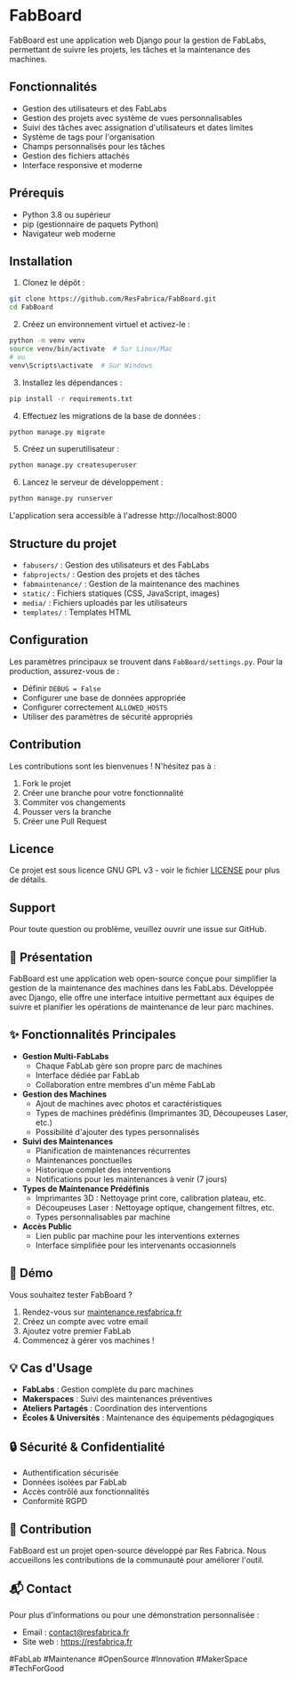 # FabBoard

FabBoard est une application web Django pour la gestion de FabLabs, permettant de suivre les projets, les tâches et la maintenance des machines.

## Fonctionnalités

- Gestion des utilisateurs et des FabLabs
- Gestion des projets avec système de vues personnalisables
- Suivi des tâches avec assignation d'utilisateurs et dates limites
- Système de tags pour l'organisation
- Champs personnalisés pour les tâches
- Gestion des fichiers attachés
- Interface responsive et moderne

## Prérequis

- Python 3.8 ou supérieur
- pip (gestionnaire de paquets Python)
- Navigateur web moderne

## Installation

1. Clonez le dépôt :
```bash
git clone https://github.com/ResFabrica/FabBoard.git
cd FabBoard
```

2. Créez un environnement virtuel et activez-le :
```bash
python -m venv venv
source venv/bin/activate  # Sur Linux/Mac
# ou
venv\Scripts\activate  # Sur Windows
```

3. Installez les dépendances :
```bash
pip install -r requirements.txt
```

4. Effectuez les migrations de la base de données :
```bash
python manage.py migrate
```

5. Créez un superutilisateur :
```bash
python manage.py createsuperuser
```

6. Lancez le serveur de développement :
```bash
python manage.py runserver
```

L'application sera accessible à l'adresse http://localhost:8000

## Structure du projet

- `fabusers/` : Gestion des utilisateurs et des FabLabs
- `fabprojects/` : Gestion des projets et des tâches
- `fabmaintenance/` : Gestion de la maintenance des machines
- `static/` : Fichiers statiques (CSS, JavaScript, images)
- `media/` : Fichiers uploadés par les utilisateurs
- `templates/` : Templates HTML

## Configuration

Les paramètres principaux se trouvent dans `FabBoard/settings.py`. Pour la production, assurez-vous de :

- Définir `DEBUG = False`
- Configurer une base de données appropriée
- Configurer correctement `ALLOWED_HOSTS`
- Utiliser des paramètres de sécurité appropriés

## Contribution

Les contributions sont les bienvenues ! N'hésitez pas à :

1. Fork le projet
2. Créer une branche pour votre fonctionnalité
3. Commiter vos changements
4. Pousser vers la branche
5. Créer une Pull Request

## Licence

Ce projet est sous licence GNU GPL v3 - voir le fichier [LICENSE](LICENSE) pour plus de détails.

## Support

Pour toute question ou problème, veuillez ouvrir une issue sur GitHub.

## 🔧 Présentation

FabBoard est une application web open-source conçue pour simplifier la gestion de la maintenance des machines dans les FabLabs. Développée avec Django, elle offre une interface intuitive permettant aux équipes de suivre et planifier les opérations de maintenance de leur parc machines.

## ✨ Fonctionnalités Principales

- **Gestion Multi-FabLabs**
  - Chaque FabLab gère son propre parc de machines
  - Interface dédiée par FabLab
  - Collaboration entre membres d'un même FabLab
- **Gestion des Machines**
  - Ajout de machines avec photos et caractéristiques
  - Types de machines prédéfinis (Imprimantes 3D, Découpeuses Laser, etc.)
  - Possibilité d'ajouter des types personnalisés
- **Suivi des Maintenances**
  - Planification de maintenances récurrentes
  - Maintenances ponctuelles
  - Historique complet des interventions
  - Notifications pour les maintenances à venir (7 jours)
- **Types de Maintenance Prédéfinis**
  - Imprimantes 3D : Nettoyage print core, calibration plateau, etc.
  - Découpeuses Laser : Nettoyage optique, changement filtres, etc.
  - Types personnalisables par machine
- **Accès Public**
  - Lien public par machine pour les interventions externes
  - Interface simplifiée pour les intervenants occasionnels

## 🚀 Démo

Vous souhaitez tester FabBoard ?

1. Rendez-vous sur [maintenance.resfabrica.fr](https://maintenance.resfabrica.fr)
2. Créez un compte avec votre email
3. Ajoutez votre premier FabLab
4. Commencez à gérer vos machines !

## 💡 Cas d'Usage

- **FabLabs** : Gestion complète du parc machines
- **Makerspaces** : Suivi des maintenances préventives
- **Ateliers Partagés** : Coordination des interventions
- **Écoles & Universités** : Maintenance des équipements pédagogiques

## 🔒 Sécurité & Confidentialité

- Authentification sécurisée
- Données isolées par FabLab
- Accès contrôlé aux fonctionnalités
- Conformité RGPD

## 🤝 Contribution

FabBoard est un projet open-source développé par Res Fabrica. Nous accueillons les contributions de la communauté pour améliorer l'outil.

## 📬 Contact

Pour plus d'informations ou pour une démonstration personnalisée :

- Email : contact@resfabrica.fr
- Site web : https://resfabrica.fr

#FabLab #Maintenance #OpenSource #Innovation #MakerSpace #TechForGood

